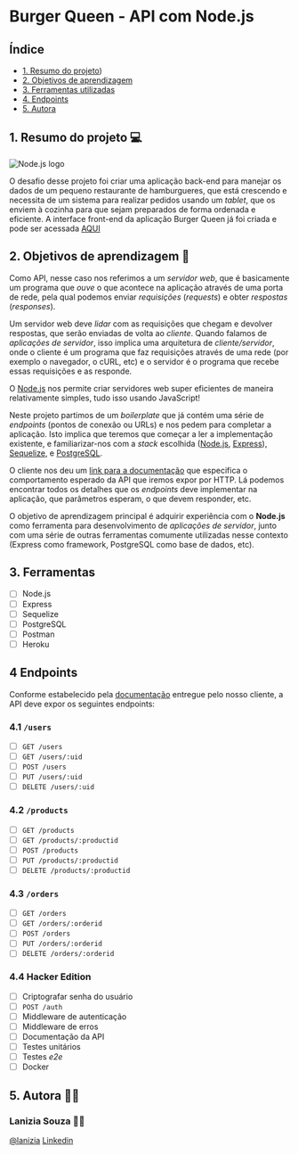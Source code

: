 # Burger Queen - API com Node.js

## Índice

* [1. Resumo do projeto](#1-resumo-do-projeto))
* [2. Objetivos de aprendizagem](#3-objetivos-de-aprendizagem)
* [3. Ferramentas utilizadas](#4-ferramentas-utilizadas)
* [4. Endpoints](#5-endpoints)
* [5. Autora](#6-desenvolvedora)

## 1. Resumo do projeto :computer:

![Node.js logo](https://nodejs.org/static/images/logos/nodejs-new-pantone-black.svg)

O desafio desse projeto foi criar uma aplicação back-end para manejar
os dados de um pequeno restaurante de hamburgueres, que está crescendo e
necessita de um sistema para realizar pedidos usando um _tablet_, que os enviem à
cozinha para que sejam preparados de forma ordenada e eficiente.
A interface front-end da aplicação Burger Queen já foi criada e pode ser acessada [AQUI](https://niqsburger.netlify.app)

## 2. Objetivos de aprendizagem :receipt:

Como API, nesse caso nos referimos a um _servidor web_, que é basicamente
um programa que _ouve_ o que acontece na aplicação através de uma porta de rede,
pela qual podemos enviar _requisições_ (_requests_) e obter _respostas_ (_responses_).

Um servidor web deve _lidar_ com as requisições que chegam e devolver respostas,
que serão enviadas de volta ao _cliente_. Quando falamos de _aplicações de servidor_,
isso implica uma arquitetura de _cliente/servidor_, onde o cliente é um programa
que faz requisições através de uma rede (por exemplo o navegador, o cURL, etc)
e o servidor é o programa que recebe essas requisições e as responde.

O [Node.js](https://nodejs.org/) nos permite criar servidores web super eficientes
de maneira relativamente simples, tudo isso usando JavaScript!

Neste projeto partimos de um _boilerplate_ que já contém uma série de
_endpoints_ (pontos de conexão ou URLs) e nos pedem para completar a aplicação.
Isto implica que teremos que começar a ler a implementação existente, e
familiarizar-nos com a _stack_ escolhida ([Node.js](https://nodejs.org/),
[Express](https://expressjs.com/)), [Sequelize](https://sequelize.org),
e [PostgreSQL](https://www.postgresql.org/).

O cliente nos deu um [link para a documentação](https://lab-api-bq.herokuapp.com/api-docs/)
que especifica o comportamento esperado da API que iremos expor por
HTTP. Lá podemos encontrar todos os detalhes que os _endpoints_ deve
implementar na aplicação, que parâmetros esperam, o que devem responder, etc.

O objetivo de aprendizagem principal é adquirir experiência com o **Node.js**
como ferramenta para desenvolvimento de _aplicações de servidor_, junto com uma série
de outras ferramentas comumente utilizadas nesse contexto (Express como framework,
PostgreSQL como base de dados, etc).


## 3. Ferramentas

* [ ] Node.js
* [ ] Express
* [ ] Sequelize
* [ ] PostgreSQL
* [ ] Postman
* [ ] Heroku

## 4 Endpoints

Conforme estabelecido pela [documentação](https://lab-api-bq.herokuapp.com/api-docs/)
entregue pelo nosso cliente, a API deve expor os seguintes endpoints:

### 4.1 `/users`

* [ ] `GET /users`
* [ ] `GET /users/:uid`
* [ ] `POST /users`
* [ ] `PUT /users/:uid`
* [ ] `DELETE /users/:uid`

### 4.2 `/products`

* [ ] `GET /products`
* [ ] `GET /products/:productid`
* [ ] `POST /products`
* [ ] `PUT /products/:productid`
* [ ] `DELETE /products/:productid`

### 4.3 `/orders`

* [ ] `GET /orders`
* [ ] `GET /orders/:orderid`
* [ ] `POST /orders`
* [ ] `PUT /orders/:orderid`
* [ ] `DELETE /orders/:orderid`

### 4.4 Hacker Edition

* [ ] Criptografar senha do usuário
* [ ] `POST /auth`
* [ ] Middleware de autenticação
* [ ] Middleware de erros
* [ ] Documentação da API
* [ ] Testes unitários
* [ ] Testes _e2e_
* [ ] Docker

## 5. Autora :woman_technologist:

### Lanizia Souza :woman_artist:

[@lanizia](https://github.com/lanizia) [Linkedin](https://www.linkedin.com/in/monique-doretto/)
